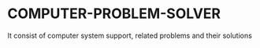 # COMPUTER-PROBLEM-SOLVER
It consist of computer system support, related problems and their solutions
